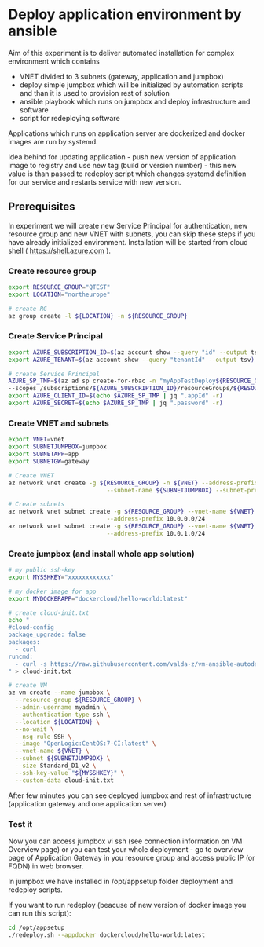 # Deploy application environment by ansible

Aim of this experiment is to deliver automated installation for complex environment which contains
* VNET divided to 3 subnets (gateway, application and jumpbox)
* deploy simple jumpbox which will be initialized by automation scripts and than it is used to provision rest of solution
* ansible playbook which runs on jumpbox and deploy infrastructure and software
* script for redeploying software

Applications which runs on application server are dockerized and docker images are run by systemd.

Idea behind for updating application - push new version of application image to registry and use new tag (build or version number) - this new value is than passed to redeploy script which changes systemd definition for our service and restarts service with new version.

## Prerequisites

In experiment we will create new Service Principal for authentication, new resource group and new VNET with subnets, you can skip these steps if you have already initialized environment.
Installation will be started from cloud shell ( https://shell.azure.com ).

### Create resource group

```bash
export RESOURCE_GROUP="QTEST"
export LOCATION="northeurope"

# create RG
az group create -l ${LOCATION} -n ${RESOURCE_GROUP}
```

### Create Service Principal

```bash
export AZURE_SUBSCRIPTION_ID=$(az account show --query "id" --output tsv)
export AZURE_TENANT=$(az account show --query "tenantId" --output tsv)

# create Service Principal
AZURE_SP_TMP=$(az ad sp create-for-rbac -n "myAppTestDeploy${RESOURCE_GROUP}" --role contributor \
--scopes /subscriptions/${AZURE_SUBSCRIPTION_ID}/resourceGroups/${RESOURCE_GROUP} )
export AZURE_CLIENT_ID=$(echo $AZURE_SP_TMP | jq ".appId" -r)
export AZURE_SECRET=$(echo $AZURE_SP_TMP | jq ".password" -r)
```

### Create VNET and subnets

```bash
export VNET=vnet
export SUBNETJUMPBOX=jumpbox
export SUBNETAPP=app
export SUBNETGW=gateway

# Create VNET
az network vnet create -g ${RESOURCE_GROUP} -n ${VNET} --address-prefix 10.0.0.0/16 \
                            --subnet-name ${SUBNETJUMPBOX} --subnet-prefix 10.0.100.0/24

# Create subnets
az network vnet subnet create -g ${RESOURCE_GROUP} --vnet-name ${VNET} -n ${SUBNETGW} \
                            --address-prefix 10.0.0.0/24
az network vnet subnet create -g ${RESOURCE_GROUP} --vnet-name ${VNET} -n ${SUBNETAPP} \
                            --address-prefix 10.0.1.0/24
```

### Create jumpbox (and install whole app solution)

```bash
# my public ssh-key
export MYSSHKEY="xxxxxxxxxxxx"

# my docker image for app
export MYDOCKERAPP="dockercloud/hello-world:latest"

# create cloud-init.txt
echo "
#cloud-config
package_upgrade: false
packages:
  - curl
runcmd:
  - curl -s https://raw.githubusercontent.com/valda-z/vm-ansible-autodeploy/master/deploy.sh | bash -s -- --location ${LOCATION} --resource-group ${RESOURCE_GROUP} --azure-client-id ${AZURE_CLIENT_ID} --azure-secret ${AZURE_SECRET} --azure-subscription-id ${AZURE_SUBSCRIPTION_ID} --azure-tenant ${AZURE_TENANT} --vnet ${VNET}  --subnet-app ${SUBNETAPP} --subnet-appgw ${SUBNETGW} --appdocker ${MYDOCKERAPP}
" > cloud-init.txt 

# create VM
az vm create --name jumpbox \
  --resource-group ${RESOURCE_GROUP} \
  --admin-username myadmin \
  --authentication-type ssh \
  --location ${LOCATION} \
  --no-wait \
  --nsg-rule SSH \
  --image "OpenLogic:CentOS:7-CI:latest" \
  --vnet-name ${VNET} \
  --subnet ${SUBNETJUMPBOX} \
  --size Standard_D1_v2 \
  --ssh-key-value "${MYSSHKEY}" \
  --custom-data cloud-init.txt
```

After few minutes you can see deployed jumpbox and rest of infrastructure (application gateway and one application server)

### Test it

Now you can access jumpbox vi ssh (see connection information on VM Overview page) or you can test your whole deployment - go to overview page of Application Gateway in you resource group and access public IP (or FQDN) in web browser.

In jumpbox we have installed in /opt/appsetup folder deployment and redeploy scripts.

If you want to run redeploy (beacuse of new version of docker image you can run this script):

```bash
cd /opt/appsetup
./redeploy.sh --appdocker dockercloud/hello-world:latest
```

